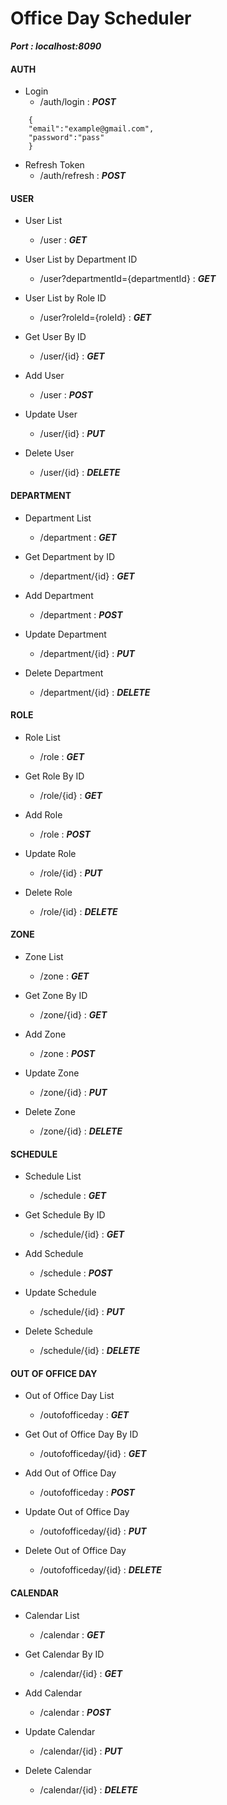 # Office Day Scheduler

***Port : localhost:8090***

#### AUTH

- Login 
    - /auth/login        : ***POST***
```
    {  
    "email":"example@gmail.com",
    "password":"pass"
    }
```
- Refresh Token
    - /auth/refresh      : ***POST***

#### USER

- User List
    - /user         : ***GET***
    
- User List by Department ID
    - /user?departmentId={departmentId}    : ***GET***
    
- User List by Role ID
    - /user?roleId={roleId}   : ***GET***
   
- Get User By ID
    - /user/{id}         : ***GET***
    
- Add User
    - /user         : ***POST*** 
    
- Update User
    - /user/{id}         : ***PUT***
    
- Delete User
    - /user/{id}         : ***DELETE*** 
    
#### DEPARTMENT

- Department List
    - /department             : ***GET***
    
- Get Department by ID
    - /department/{id}        : ***GET***
    
- Add Department
    - /department             : ***POST***
    
- Update Department
    - /department/{id}        : ***PUT***
    
- Delete Department
    - /department/{id}        : ***DELETE***

#### ROLE

- Role List
    - /role         : ***GET***
    
- Get Role By ID
    - /role/{id}         : ***GET***
    
- Add Role
    - /role         : ***POST*** 
    
- Update Role
    - /role/{id}         : ***PUT***
    
- Delete Role
    - /role/{id}         : ***DELETE***
    
#### ZONE

- Zone List
    - /zone         : ***GET***
    
- Get Zone By ID
    - /zone/{id}         : ***GET***
    
- Add Zone
    - /zone         : ***POST*** 
    
- Update Zone
    - /zone/{id}         : ***PUT***
    
- Delete Zone
    - /zone/{id}         : ***DELETE***
    
#### SCHEDULE

- Schedule List
    - /schedule         : ***GET***
    
- Get Schedule By ID
    - /schedule/{id}         : ***GET***
    
- Add Schedule
    - /schedule         : ***POST*** 
    
- Update Schedule
    - /schedule/{id}         : ***PUT***
    
- Delete Schedule
    - /schedule/{id}         : ***DELETE***    
    
#### OUT OF OFFICE DAY

- Out of Office Day List
    - /outofofficeday         : ***GET***
    
- Get Out of Office Day By ID
    - /outofofficeday/{id}         : ***GET***
    
- Add Out of Office Day
    - /outofofficeday         : ***POST*** 
    
- Update Out of Office Day
    - /outofofficeday/{id}         : ***PUT***
    
- Delete Out of Office Day
    - /outofofficeday/{id}         : ***DELETE***  

#### CALENDAR

- Calendar List
    - /calendar         : ***GET***
    
- Get Calendar By ID
    - /calendar/{id}         : ***GET***
    
- Add Calendar
    - /calendar         : ***POST*** 
    
- Update Calendar
    - /calendar/{id}         : ***PUT***
    
- Delete Calendar
    - /calendar/{id}         : ***DELETE*** 
